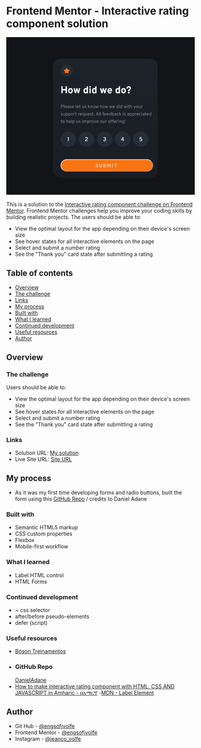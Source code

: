 # Frontend Mentor - Interactive rating component solution

![Design preview for the Interactive rating component coding challenge](./images/screenshot.png)

This is a solution to the [Interactive rating component challenge on Frontend Mentor](https://www.frontendmentor.io/challenges/interactive-rating-component-koxpeBUmI). Frontend Mentor challenges help you improve your coding skills by building realistic projects.
The users should be able to:
- View the optimal layout for the app depending on their device's screen size
- See hover states for all interactive elements on the page
- Select and submit a number rating
- See the "Thank you" card state after submitting a rating

## Table of contents

  - [Overview](#overview)
  - [The challenge](#the-challenge)
  - [Links](#links)
  - [My process](#my-process)
  - [Built with](#built-with)
  - [What I learned](#what-i-learned)
  - [Continued development](#continued-development)
  - [Useful resources](#useful-resources)
  - [Author](#author)

## Overview

### The challenge

Users should be able to:

- View the optimal layout for the app depending on their device's screen size
- See hover states for all interactive elements on the page
- Select and submit a number rating
- See the "Thank you" card state after submitting a rating

### Links

- Solution URL: [My solution](https://github.com/engsofjvolfe/frontendmentor/tree/main/interactive-rating-component-main)
- Live Site URL: [Site URL](jvolfe-rate-component.netlify.app)

## My process

- As it was my first time developing forms and radio buttons, built the form using this [GitHub Repo](#github-repo)
  / credits to Daniel Adane

### Built with

- Semantic HTML5 markup
- CSS custom properties
- Flexbox
- Mobile-first workflow

### What I learned

- Label HTML control
- HTML Forms

### Continued development

- ~ css selector
- after/before pseudo-elements
- defer (script)

### Useful resources

- [Bóson Treinamentos](https://www.youtube.com/watch?v=XOGaBMM3O10)
- ### GitHub Repo
  [DanielAdane](https://github.com/DanielAdane/interactive-rating-component/blob/main/styles.css)
- [How to make interactive rating component with HTML, CSS AND JAVASCRIPT in Amharic - በአማርኛ](https://www.youtube.com/watch?v=Vh70JL7ukKc) -[MDN - Label Element](https://developer.mozilla.org/en-US/docs/Web/HTML/Element/label)

## Author

- Git Hub - [@engsofjvolfe](https://github.com/engsofjvolfem)
- Frontend Mentor - [@engsofjvolfe](https://www.frontendmentor.io/profile/engsofjvolfe)
- Instagram - [@jeanco_volfe](https://www.instagram.com/jeanco_volfe/)
